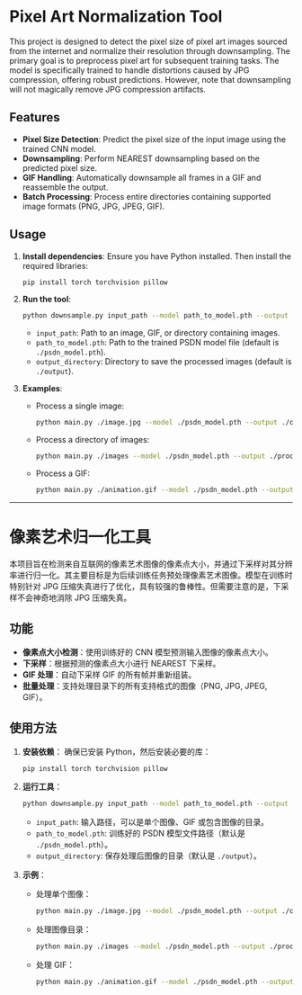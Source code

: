 # Pixel Art Normalization Tool

This project is designed to detect the pixel size of pixel art images sourced from the internet and normalize their resolution through downsampling. The primary goal is to preprocess pixel art for subsequent training tasks. The model is specifically trained to handle distortions caused by JPG compression, offering robust predictions. However, note that downsampling will not magically remove JPG compression artifacts.

## Features

- **Pixel Size Detection**: Predict the pixel size of the input image using the trained CNN model.
- **Downsampling**: Perform NEAREST downsampling based on the predicted pixel size.
- **GIF Handling**: Automatically downsample all frames in a GIF and reassemble the output.
- **Batch Processing**: Process entire directories containing supported image formats (PNG, JPG, JPEG, GIF).

## Usage

1. **Install dependencies**:
   Ensure you have Python installed. Then install the required libraries:
   ```bash
   pip install torch torchvision pillow
   ```

2. **Run the tool**:
   ```bash
   python downsample.py input_path --model path_to_model.pth --output output_directory
   ```

   - `input_path`: Path to an image, GIF, or directory containing images.
   - `path_to_model.pth`: Path to the trained PSDN model file (default is `./psdn_model.pth`).
   - `output_directory`: Directory to save the processed images (default is `./output`).

3. **Examples**:
   - Process a single image:
     ```bash
     python main.py ./image.jpg --model ./psdn_model.pth --output ./output
     ```
   - Process a directory of images:
     ```bash
     python main.py ./images --model ./psdn_model.pth --output ./processed_images
     ```
   - Process a GIF:
     ```bash
     python main.py ./animation.gif --model ./psdn_model.pth --output ./output
     ```

---

# 像素艺术归一化工具

本项目旨在检测来自互联网的像素艺术图像的像素点大小，并通过下采样对其分辨率进行归一化。其主要目标是为后续训练任务预处理像素艺术图像。模型在训练时特别针对 JPG 压缩失真进行了优化，具有较强的鲁棒性。但需要注意的是，下采样不会神奇地消除 JPG 压缩失真。

## 功能

- **像素点大小检测**：使用训练好的 CNN 模型预测输入图像的像素点大小。
- **下采样**：根据预测的像素点大小进行 NEAREST 下采样。
- **GIF 处理**：自动下采样 GIF 的所有帧并重新组装。
- **批量处理**：支持处理目录下的所有支持格式的图像（PNG, JPG, JPEG, GIF）。

## 使用方法

1. **安装依赖**：
   确保已安装 Python，然后安装必要的库：
   ```bash
   pip install torch torchvision pillow
   ```

2. **运行工具**：
   ```bash
   python downsample.py input_path --model path_to_model.pth --output output_directory
   ```

   - `input_path`: 输入路径，可以是单个图像、GIF 或包含图像的目录。
   - `path_to_model.pth`: 训练好的 PSDN 模型文件路径（默认是 `./psdn_model.pth`）。
   - `output_directory`: 保存处理后图像的目录（默认是 `./output`）。

3. **示例**：
   - 处理单个图像：
     ```bash
     python main.py ./image.jpg --model ./psdn_model.pth --output ./output
     ```
   - 处理图像目录：
     ```bash
     python main.py ./images --model ./psdn_model.pth --output ./processed_images
     ```
   - 处理 GIF：
     ```bash
     python main.py ./animation.gif --model ./psdn_model.pth --output ./output
     ```

